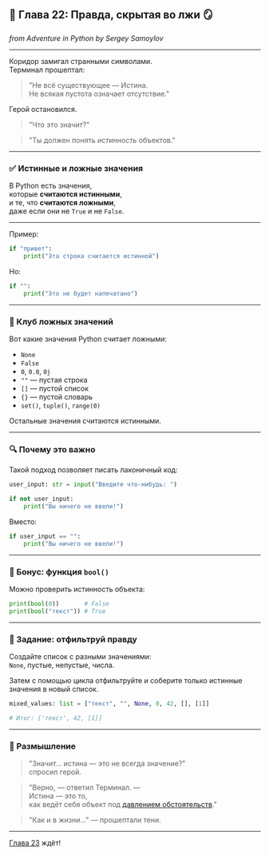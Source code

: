 ## 🐍 Глава 22: Правда, скрытая во лжи 🪞  
*from Adventure in Python by Sergey Samoylov*

---

Коридор замигал странными символами.  
Терминал прошептал:

> "Не всё существующее — Истина.  
> Не всякая пустота означает отсутствие."

Герой остановился.

> "Что это значит?"

> "Ты должен понять *истинность* объектов."

---

### ✅ Истинные и ложные значения

В Python есть значения,  
которые **считаются истинными**,  
и те, что **считаются ложными**,  
даже если они не `True` и не `False`.

---

Пример:

```python
if "привет":
    print("Эта строка считается истинной")
```

Но:

```python
if "":
    print("Это не будет напечатано")
```

---

### 🔎 Клуб ложных значений

Вот какие значения Python считает ложными:

- `None`
- `False`
- `0`, `0.0`, `0j`
- `""` — пустая строка
- `[]` — пустой список
- `{}` — пустой словарь
- `set()`, `tuple()`, `range(0)`

Остальные значения считаются истинными.

---

### 🔍 Почему это важно

Такой подход позволяет писать лаконичный код:

```python
user_input: str = input("Введите что-нибудь: ")

if not user_input:
    print("Вы ничего не ввели!")
```

Вместо:

```python
if user_input == "":
    print("Вы ничего не ввели!")
```

---

### 🧪 Бонус: функция `bool()`

Можно проверить истинность объекта:

```python
print(bool(0))       # False
print(bool("текст")) # True
```

---

### 🧠 Задание: отфильтруй правду

Создайте список с разными значениями:  
`None`, пустые, непустые, числа.

Затем с помощью цикла отфильтруйте и соберите
только истинные значения в новый список.

```python
mixed_values: list = ["текст", "", None, 0, 42, [], [1]]

# Итог: ['текст', 42, [1]]
```

---

### 🧠 Размышление

> "Значит... истина — это не всегда значение?"  
> спросил герой.

> "Верно, — ответил Терминал. —  
> Истина — это то,  
> как ведёт себя объект под [давлением обстоятельств](value_under_pressure.md)."

> "Как и в жизни..." — прошептали тени.

---

[Глава 23](Chapter_23.md) ждёт!
